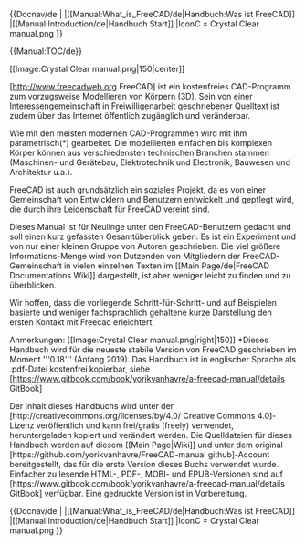 <languages/>

{{Docnav/de
|
|[[Manual:What_is_FreeCAD/de|Handbuch:Was ist FreeCAD]]
|[[Manual:Introduction/de|Handbuch Start]]
|IconC = Crystal Clear manual.png
}}

{{Manual:TOC/de}}


[[Image:Crystal Clear manual.png|150|center]]


[http://www.freecadweb.org FreeCAD] ist ein kostenfreies CAD-Programm zum vorzugsweise Modellieren von Körpern (3D). Sein von einer Interessengemeinschaft in Freiwilligenarbeit geschriebener Quelltext ist zudem über das Internet öffentlich zugänglich und veränderbar. 

Wie mit den meisten modernen CAD-Programmen wird mit ihm parametrisch(*) gearbeitet. Die modellierten einfachen bis komplexen Körper können aus verschiedensten technischen Branchen stammen (Maschinen- und Gerätebau,  Elektrotechnik und Electronik, Bauwesen und Architektur u.a.).

FreeCAD ist auch grundsätzlich ein soziales Projekt, da es von einer Gemeinschaft von Entwicklern und Benutzern entwickelt und gepflegt wird, die durch ihre Leidenschaft für FreeCAD vereint sind.

Dieses Manual ist für Neulinge unter den FreeCAD-Benutzern gedacht und soll einen kurz gefassten Gesamtüberblick geben. Es ist ein Experiment und von nur einer kleinen Gruppe von Autoren geschrieben. Die viel größere Informations-Menge wird von Dutzenden von Mitgliedern der FreeCAD-Gemeinschaft in vielen einzelnen Texten im [[Main Page/de|FreeCAD Documentations Wiki]] dargestellt, ist aber weniger leicht zu finden und zu überblicken.

Wir hoffen, dass die vorliegende Schritt-für-Schritt- und auf Beispielen basierte und weniger fachsprachlich gehaltene kurze Darstellung den ersten Kontakt mit Freecad erleichtert.

Anmerkungen: [[Image:Crystal Clear manual.png|right|150]]
*Dieses Handbuch wird für die neueste stabile Version von FreeCAD geschrieben im Moment '''0.18''' (Anfang 2019). Das Handbuch ist in englischer Sprache als .pdf-Datei kostenfrei kopierbar, siehe [https://www.gitbook.com/book/yorikvanhavre/a-freecad-manual/details GitBook]

<div class="mw-translate-fuzzy">
Der Inhalt dieses Handbuchs wird unter der [http://creativecommons.org/licenses/by/4.0/ Creative Commons 4.0]-Lizenz veröffentlich und kann frei/gratis (freely) verwendet, heruntergeladen kopiert und verändert werden.
Die Quelldateien für dieses Handbuch werden auf diesem [[Main Page|Wiki]] und unter dem original [https://github.com/yorikvanhavre/FreeCAD-manual github]-Account bereitgestellt, das für die erste Version dieses Buchs verwendet wurde. Einfacher zu lesende HTML-, PDF-, MOBI- und EPUB-Versionen sind auf [https://www.gitbook.com/book/yorikvanhavre/a-freecad-manual/details GitBook] verfügbar. Eine gedruckte Version ist in Vorbereitung.
</div>

{{Docnav/de
|
|[[Manual:What_is_FreeCAD/de|Handbuch:Was ist FreeCAD]]
|[[Manual:Introduction/de|Handbuch Start]]
|IconC = Crystal Clear manual.png
}}
